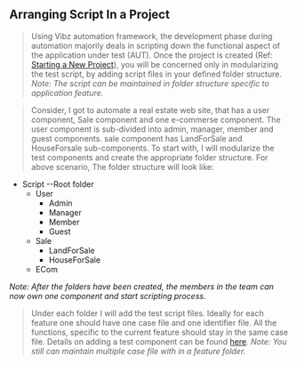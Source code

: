 ## Arranging Script In a Project ##

> Using Vibz automation framework, the development phase during automation majorily deals in scripting down the functional aspect of the application under test (AUT). Once the project is created (Ref: [Starting a New Project](http://code.google.com/p/vauto/wiki/StartingNewProject)), you will be concerned only in modularizing the test script, by adding script files in your defined folder structure.
_Note: The script can be maintained in folder structure specific to application feature._

> Consider, I got to automate a real estate web site, that has a user component, Sale component and one e-commerse component. The user component is sub-divided into admin, manager, member and guest components. sale component has LandForSale and HouseForsale sub-components. To start with, I will modularize the test components and create the appropriate folder structure. For above scenario, The folder structure will look like:
  * Script --Root folder
    * User
      * Admin
      * Manager
      * Member
      * Guest
    * Sale
      * LandForSale
      * HouseForSale
    * ECom

_Note: After the folders have been created, the members in the team can now own one component and start scripting process._<br />
> Under each folder I will add the test script files. Ideally for each feature one should have one case file and one identifier file. All the functions, specific to the current feature should stay in the same case file. Details on adding a test component can be found [here](http://code.google.com/p/vauto/wiki/ComponentsOfTestscript).
_Note: You still can maintain multiple case file with in a feature folder._
